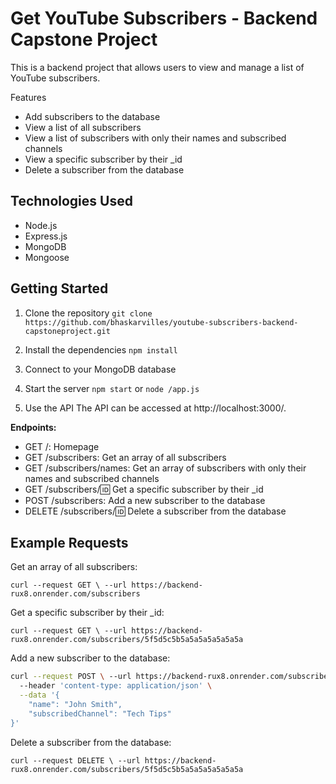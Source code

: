 # Get YouTube Subscribers - Backend Capstone Project

This is a backend project that allows users to view and manage a list of YouTube subscribers.

Features
- Add subscribers to the database
- View a list of all subscribers
- View a list of subscribers with only their names and subscribed channels
- View a specific subscriber by their _id
- Delete a subscriber from the database

## Technologies Used
- Node.js
- Express.js
- MongoDB
- Mongoose

## Getting Started

1. Clone the repository
```git clone https://github.com/bhaskarvilles/youtube-subscribers-backend-capstoneproject.git```

2. Install the dependencies
```npm install```

3. Connect to your MongoDB database

4. Start the server ```npm start``` or ```node /app.js```

5. Use the API
    The API can be accessed at http://localhost:3000/.

**Endpoints:**

- GET /: Homepage
- GET /subscribers: Get an array of all subscribers
- GET /subscribers/names: Get an array of subscribers with only their names and subscribed channels
- GET /subscribers/:id: Get a specific subscriber by their _id
- POST /subscribers: Add a new subscriber to the database
- DELETE /subscribers/:id: Delete a subscriber from the database

## Example Requests

Get an array of all subscribers:

```curl --request GET \ --url https://backend-rux8.onrender.com/subscribers```

Get a specific subscriber by their _id:

```curl --request GET \ --url https://backend-rux8.onrender.com/subscribers/5f5d5c5b5a5a5a5a5a5a5a```

Add a new subscriber to the database:

```bash
curl --request POST \ --url https://backend-rux8.onrender.com/subscribers \ (we can use mangooose application url here or MongodbShell or Compass)
  --header 'content-type: application/json' \
  --data '{
	"name": "John Smith",
	"subscribedChannel": "Tech Tips"
}'
```
Delete a subscriber from the database:

```curl --request DELETE \ --url https://backend-rux8.onrender.com/subscribers/5f5d5c5b5a5a5a5a5a5a5a```
